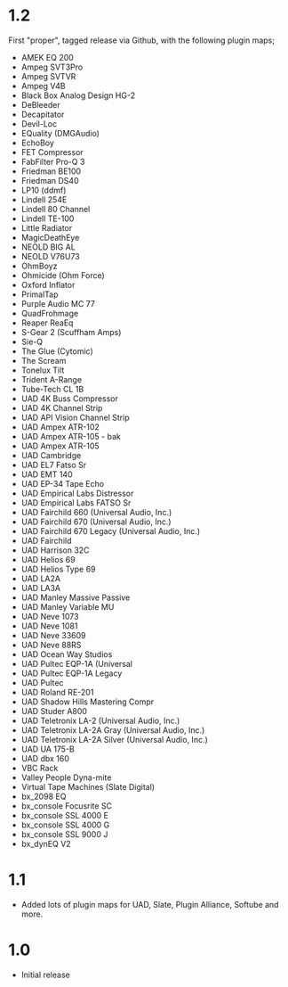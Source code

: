 # 1.2

First "proper", tagged release via Github, with the following plugin maps;

- AMEK EQ 200
- Ampeg SVT3Pro
- Ampeg SVTVR
- Ampeg V4B
- Black Box Analog Design HG-2
- DeBleeder
- Decapitator
- Devil-Loc
- EQuality (DMGAudio)
- EchoBoy
- FET Compressor
- FabFilter Pro-Q 3
- Friedman BE100
- Friedman DS40
- LP10 (ddmf)
- Lindell 254E
- Lindell 80 Channel
- Lindell TE-100
- Little Radiator
- MagicDeathEye
- NEOLD BIG AL
- NEOLD V76U73
- OhmBoyz
- Ohmicide (Ohm Force)
- Oxford Inflator
- PrimalTap
- Purple Audio MC 77
- QuadFrohmage
- Reaper ReaEq
- S-Gear 2 (Scuffham Amps)
- Sie-Q
- The Glue (Cytomic)
- The Scream
- Tonelux Tilt
- Trident A-Range
- Tube-Tech CL 1B
- UAD 4K Buss Compressor
- UAD 4K Channel Strip
- UAD API Vision Channel Strip
- UAD Ampex ATR-102
- UAD Ampex ATR-105 - bak
- UAD Ampex ATR-105
- UAD Cambridge
- UAD EL7 Fatso Sr
- UAD EMT 140
- UAD EP-34 Tape Echo
- UAD Empirical Labs Distressor
- UAD Empirical Labs FATSO Sr
- UAD Fairchild 660 (Universal Audio, Inc.)
- UAD Fairchild 670 (Universal Audio, Inc.)
- UAD Fairchild 670 Legacy (Universal Audio, Inc.)
- UAD Fairchild
- UAD Harrison 32C
- UAD Helios 69
- UAD Helios Type 69
- UAD LA2A
- UAD LA3A
- UAD Manley Massive Passive
- UAD Manley Variable MU
- UAD Neve 1073
- UAD Neve 1081
- UAD Neve 33609
- UAD Neve 88RS
- UAD Ocean Way Studios
- UAD Pultec EQP-1A (Universal
- UAD Pultec EQP-1A Legacy
- UAD Pultec
- UAD Roland RE-201
- UAD Shadow Hills Mastering Compr
- UAD Studer A800
- UAD Teletronix LA-2 (Universal Audio, Inc.)
- UAD Teletronix LA-2A Gray (Universal Audio, Inc.)
- UAD Teletronix LA-2A Silver (Universal Audio, Inc.)
- UAD UA 175-B
- UAD dbx 160
- VBC Rack
- Valley People Dyna-mite
- Virtual Tape Machines (Slate Digital)
- bx_2098 EQ
- bx_console Focusrite SC
- bx_console SSL 4000 E
- bx_console SSL 4000 G
- bx_console SSL 9000 J
- bx_dynEQ V2


# 1.1

- Added lots of plugin maps for UAD, Slate, Plugin Alliance, Softube and more.

# 1.0

- Initial release
